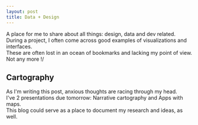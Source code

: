 ```yaml
---
layout: post
title: Data + Design
---
```


A place for me to share about all things: design, data and dev related.  
During a project, I often come across good examples of visualizations and interfaces.  
These are often lost in an ocean of bookmarks and lacking my point of view.  
Not any more !/

## Cartography
As I'm writing this post, anxious thoughts are racing through my head.  
I've 2 presentations due tomorrow: Narrative cartography and Apps with maps.  
This blog could serve as a place to document my research and ideas, as well.  
